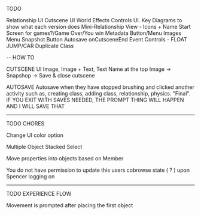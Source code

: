 TODO

Relationship UI
Cutscene UI
World Effects
Controls UI. Key Diagrams to show what each version does
Mini-Relationship View - Icons + Name
Start Screen for games?/Game Over/You win
Metadata Button/Menu
Images Menu Snapshot Button
Autosave
onCutsceneEnd Event
Controls - FLOAT JUMP/CAR
Duplicate Class

--
HOW TO

CUTSCENE UI
  Image, Image + Text, Text
  Name at the top
  Image -> Snapshop -> Save & close cutscene

AUTOSAVE
  Autosave when they have stopped brushing and clicked another activity such as, creating class, adding class, relationship, physics. "Final". IF YOU EXIT WITH SAVES NEEDED, THE PROMPT THING WILL HAPPEN AND I WILL SAVE THAT 

------

TODO CHORES 

Change UI color option

Multiple Object Stacked Select

Move properties into objects based on Member

You do not have permission to update this users cobrowse state ( ? ) upon Spencer logging on 

------

TODO EXPERIENCE FLOW

Movement is prompted after placing the first object